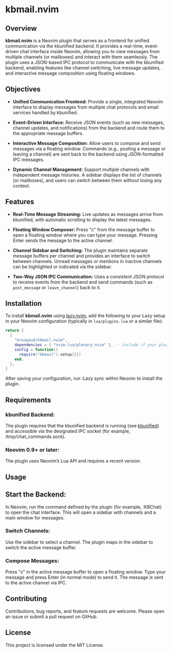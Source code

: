 # kbmail.nvim

## Overview

**kbmail.nvim** is a Neovim plugin that serves as a frontend for unified communication via the kbunified backend. It provides a real-time, event-driven chat interface inside Neovim, allowing you to view messages from multiple channels (or mailboxes) and interact with them seamlessly. The plugin uses a JSON-based IPC protocol to communicate with the kbunified backend, enabling features like channel switching, live message updates, and interactive message composition using floating windows.

## Objectives

- **Unified Communication Frontend:**
  Provide a single, integrated Neovim interface to display messages from multiple chat protocols and email services handled by kbunified.

- **Event-Driven Interface:**
  Receive JSON events (such as new messages, channel updates, and notifications) from the backend and route them to the appropriate message buffers.

- **Interactive Message Composition:**
  Allow users to compose and send messages via a floating window. Commands (e.g., posting a message or leaving a channel) are sent back to the backend using JSON-formatted IPC messages.

- **Dynamic Channel Management:**
  Support multiple channels with independent message histories. A sidebar displays the list of channels (or mailboxes), and users can switch between them without losing any context.

## Features

- **Real-Time Message Streaming:**
  Live updates as messages arrive from kbunified, with automatic scrolling to display the latest messages.

- **Floating Window Composer:**
  Press "c" from the message buffer to open a floating window where you can type your message. Pressing Enter sends the message to the active channel.

- **Channel Sidebar and Switching:**
  The plugin maintains separate message buffers per channel and provides an interface to switch between channels. Unread messages or mentions in inactive channels can be highlighted or indicated via the sidebar.

- **Two-Way JSON IPC Communication:**
  Uses a consistent JSON protocol to receive events from the backend and send commands (such as `post_message` or `leave_channel`) back to it.

## Installation

To install **kbmail.nvim** using [lazy.nvim](https://github.com/folke/lazy.nvim), add the following to your Lazy setup in your Neovim configuration (typically in `lua/plugins.lua` or a similar file):

```lua
return {
  {
    "mraspaud/kbmail.nvim",
    dependencies = { "nvim-lua/plenary.nvim" }, -- include if your plugin uses plenary
    config = function()
      require("kbmail").setup({})
    end,
  },
}
```
After saving your configuration, run :Lazy sync within Neovim to install the plugin.


## Requirements

### kbunified Backend:

The plugin requires that the kbunified backend is running (see [kbunified](https://github.com/mraspaud/kbunified)) and accessible via the designated IPC socket (for example, /tmp/chat_commands.sock).

### Neovim 0.9+ or later:
The plugin uses Neovim’s Lua API and requires a recent version.

## Usage

## Start the Backend:

In Neovim, run the command defined by the plugin (for example, :KBChat) to open the chat interface. This will open a sidebar with channels and a main window for messages.

### Switch Channels:
Use the sidebar to select a channel. The plugin maps <CR> in the sidebar to switch the active message buffer.

### Compose Messages:
Press "c" in the active message buffer to open a floating window. Type your message and press Enter (in normal mode) to send it. The message is sent to the active channel via IPC.

## Contributing
Contributions, bug reports, and feature requests are welcome. Please open an issue or submit a pull request on GitHub.

## License
This project is licensed under the MIT License.
